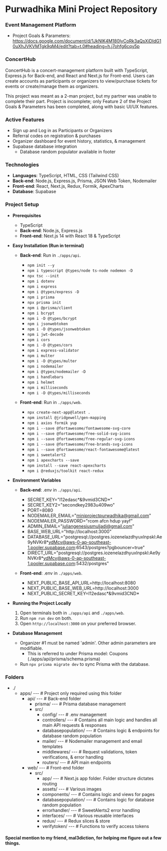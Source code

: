 # Purwadhika Mini Project Repository

### Event Management Platform

- Project Goals & Parameters: https://docs.google.com/document/d/1JkNlK4M180IyCoRk3aQsXiDIdG10uXhJVKVMTgk9qM4/edit?tab=t.0#heading=h.j7ohfg6cqy5p

### ConcertHub

ConcertHub is a concert-management platform built with TypeScript, Express.js for Back-end, and React and Next.js for Front-end. Users can create accounts as participants or organizers to view/purchase tickets for events or create/manage them as organizers.

This project was meant as a 2-man project, but my partner was unable to complete their part. Project is incomplete; only Feature 2 of the Project Goals & Parameters has been completed, along with basic UI/UX features.

### Active Features

- Sign up and Log in as Participants or Organizers
- Referral codes on registration & purchases
- Organizer dashboard for event history, statistics, & management
- Supabase database integration
  - Database random populator available in footer

### Technologies

- **Languages**: TypeScript, HTML, CSS (Tailwind CSS)
- **Back-end**: Node.js, Express.js, Prisma, JSON Web Token, Nodemailer
- **Front-end**: React, Next.js, Redux, Formik, ApexCharts
- **Database**: Supabase

### Project Setup

- **Prerequisites**

  - TypeScript
  - **Back-end**: Node.js, Express.js
  - **Front-end**: Next.js 14 with React 18 & TypeScript

- **Easy Installation (Run in terminal)**

  - **Back-end**: Run in `./apps/api`.

    - `npm init --y`
    - `npm i typescript @types/node ts-node nodemon -D`
    - `npx tsc --init`
    - `npm i dotenv`
    - `npm i express`
    - `npm i @types/express -D`
    - `npm i prisma`
    - `npx prisma init`
    - `npm i @prisma/client`
    - `npm i bcrypt`
    - `npm i -D @types/bcrypt`
    - `npm i jsonwebtoken`
    - `npm i -D @types/jsonwebtoken`
    - `npm i jwt-decode`
    - `npm i cors`
    - `npm i -D @types/cors`
    - `npm i express-validator`
    - `npm i multer`
    - `npm i -D @types/multer`
    - `npm i nodemailer`
    - `npm i @types/nodemailer -D`
    - `npm i handlebars`
    - `npm i helmet`
    - `npm i milliseconds`
    - `npm i -D @types/milliseconds`

  - **Front-end**: Run in `./apps/web`.

    - `npx create-next-app@latest .`
    - `npm install @jridgewell/gen-mapping`
    - `npm i axios formik yup`
    - `npm i --save @fortawesome/fontawesome-svg-core`
    - `npm i --save @fortawesome/free-solid-svg-icons`
    - `npm i --save @fortawesome/free-regular-svg-icons`
    - `npm i --save @fortawesome/free-brands-svg-icons`
    - `npm i --save @fortawesome/react-fontawesome@latest`
    - `npm i sweetalert2`
    - `npm i apexcharts --save`
    - `npm install --save react-apexcharts`
    - `npm i @reduxjs/toolkit react-redux`

- **Environment Variables**

  - **Back-end**: .env in `./apps/api`.

    - SECRET_KEY="I12edasc*&9vmid3CND*"
    - SECRET_KEY2="secondkey2983u409wo"
    - PORT=8080
    - NODEMAILER_EMAIL="miniprojectpurwadhika@gmail.com"
    - NODEMAILER_PASSWORD="rcom afcn hdup yayf"
    - ADMIN_EMAIL="juliangenesiusmuljadi@gmail.com"
    - BASE_WEB_URL="http://localhost:3000"
    - DATABASE_URL="postgresql://postgres.iozenelazdhyuxlnpskl:Ae9yNVKr8\*ydMcv@aws-0-ap-southeast-1.pooler.supabase.com:6543/postgres?pgbouncer=true"
    - DIRECT_URL="postgresql://postgres.iozenelazdhyuxlnpskl:Ae9yNVKr8\*ydMcv@aws-0-ap-southeast-1.pooler.supabase.com:5432/postgres"

  - **Front-end**: .env in `./apps/web`.

    - NEXT_PUBLIC_BASE_API_URL=http://localhost:8080
    - NEXT_PUBLIC_BASE_WEB_URL=http://localhost:3000
    - NEXT_PUBLIC_SECRET_KEY=I12edasc*&9vmid3CND*

- **Running the Project Locally**

  1.  Open terminals both in `./apps/api` and `./apps/web`.
  2.  Run `npm run dev` on both.
  3.  Open `http://localhost:3000` on your preferred browser.

- **Database Management**

  - Organizer #1 must be named 'admin'. Other admin parameters are modifiable.
    - This is referred to under Prisma model: Coupons (./apps/api/prisma/schema.prisma)
  - Run `npx prisma migrate dev` to sync Prisma with the database.

### Folders

- ./
  - apps/ --- # Project only required using this folder
    - api/ --- # Back-end folder
      - prisma/ --- # Prisma database management
      - src/
        - config/ --- # .env management
        - controllers/ --- # Contains all main logic and handles all main API requests & responses
        - databasepopulation/ --- # Contains logic & endpoints for database random population
        - mailer/ --- # Nodemailer management and email templates
        - middlewares/ --- # Request validations, token verifications, & error handling
        - routers/ --- # API main endpoints
    - web/ --- # Front-end folder
      - src/
        - app/ --- # Next.js app folder. Folder structure dictates routing
        - assets/ --- # Various images
        - components/ --- # Contains logic and views for pages
        - databasepopulation/ --- # Contains logic for database random population
        - errorhandler/ --- # SweetAlerts2 error handling
        - interfaces/ --- # Various reusable interfaces
        - redux/ --- # Redux slices & store
        - verifytoken/ --- # Functions to verify access tokens

#### Special mention to my friend, mal3diction, for helping me figure out a few things.
